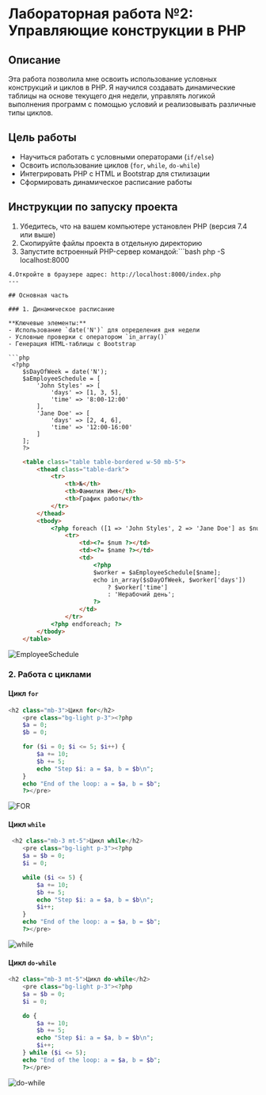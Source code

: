 # Лабораторная работа №2: Управляющие конструкции в PHP

## Описание
Эта работа позволила мне освоить использование условных конструкций и циклов в PHP. Я научился создавать динамические таблицы на основе текущего дня недели, управлять логикой выполнения программ с помощью условий и реализовывать различные типы циклов.

## Цель работы
- Научиться работать с условными операторами (`if/else`)
- Освоить использование циклов (`for`, `while`, `do-while`)
- Интегрировать PHP с HTML и Bootstrap для стилизации
- Сформировать динамическое расписание работы

## Инструкции по запуску проекта
1. Убедитесь, что на вашем компьютере установлен PHP (версия 7.4 или выше)
2. Скопируйте файлы проекта в отдельную директорию
3. Запустите встроенный PHP-сервер командой:```bash
php -S localhost:8000
```
4.Откройте в браузере адрес: http://localhost:8000/index.php
---

## Основная часть

### 1. Динамическое расписание

**Ключевые элементы:**
- Использование `date('N')` для определения дня недели
- Условные проверки с оператором `in_array()`
- Генерация HTML-таблицы с Bootstrap

```php
 <?php
    $sDayOfWeek = date('N'); 
    $aEmployeeSchedule = [
        'John Styles' => [
            'days' => [1, 3, 5],
            'time' => '8:00-12:00'
        ],
        'Jane Doe' => [
            'days' => [2, 4, 6],
            'time' => '12:00-16:00'
        ]
    ];
    ?>
```

```html
    <table class="table table-bordered w-50 mb-5">
        <thead class="table-dark">
            <tr>
                <th>№</th>
                <th>Фамилия Имя</th>
                <th>График работы</th>
            </tr>
        </thead>
        <tbody>
            <?php foreach ([1 => 'John Styles', 2 => 'Jane Doe'] as $num => $name): ?>
                <tr>
                    <td><?= $num ?></td>
                    <td><?= $name ?></td>
                    <td>
                        <?php
                        $worker = $aEmployeeSchedule[$name];
                        echo in_array($sDayOfWeek, $worker['days'])
                            ? $worker['time']
                            : 'Нерабочий день';
                        ?>
                    </td>
                </tr>
            <?php endforeach; ?>
        </tbody>
    </table>
```

![EmployeeSchedule](https://github.com/user-attachments/assets/4cb9978a-c1c5-4a96-95a3-91d500912edc)


### 2. Работа с циклами

#### Цикл `for`

```php
<h2 class="mb-3">Цикл for</h2>
    <pre class="bg-light p-3"><?php
    $a = 0;
    $b = 0;

    for ($i = 0; $i <= 5; $i++) {
        $a += 10;
        $b += 5;
        echo "Step $i: a = $a, b = $b\n";
    }
    echo "End of the loop: a = $a, b = $b";
    ?></pre>
```

![FOR](https://github.com/user-attachments/assets/51146904-12a6-498a-a6b3-3aece1a24e4c)

#### Цикл `while`

```php
 <h2 class="mb-3 mt-5">Цикл while</h2>
    <pre class="bg-light p-3"><?php
    $a = $b = 0;
    $i = 0;

    while ($i <= 5) {
        $a += 10;
        $b += 5;
        echo "Step $i: a = $a, b = $b\n";
        $i++;
    }
    echo "End of the loop: a = $a, b = $b";
    ?></pre>
```

![while](https://github.com/user-attachments/assets/454598c9-eb0a-4b90-853f-b458b2a4a52f)

#### Цикл `do-while`

```php
<h2 class="mb-3 mt-5">Цикл do-while</h2>
    <pre class="bg-light p-3"><?php
    $a = $b = 0;
    $i = 0;

    do {
        $a += 10;
        $b += 5;
        echo "Step $i: a = $a, b = $b\n";
        $i++;
    } while ($i <= 5);
    echo "End of the loop: a = $a, b = $b";
    ?></pre>
```

![do-while](https://github.com/user-attachments/assets/ee2e6487-5fa2-46b0-9037-41acc0984447)




